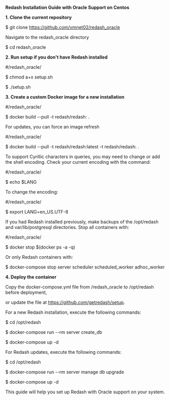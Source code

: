 **Redash Installation Guide with Oracle Support on Centos**


**1. Clone the current repository**

$ git clone https://github.com/vmnet02/redash_oracle

Navigate to the redash_oracle directory


$ cd redash_oracle

**2. Run setup if you don't have Redash installed**

#/redash_oracle/

$ chmod a+x setup.sh

$ ./setup.sh

**3. Create a custom Docker image for a new installation**

#/redash_oracle/

$ docker build --pull -t redash/redash: .

For updates, you can force an image refresh

#/redash_oracle/

$ docker build --pull -t redash/redash:latest -t redash/redash:<actual redash version> .


To support Cyrillic characters in queries, you may need to change or add the shell encoding. 
Check your current encoding with the command:

#/redash_oracle/

$ echo $LANG

To change the encoding:

#/redash_oracle/

$ export LANG=en_US.UTF-8

If you had Redash installed previously, make backups of the /opt/redash and var/lib/postgresql directories. Stop all containers with:



#/redash_oracle/

$ docker stop $(docker ps -a -q)

Or only Redash containers with:



$ docker-compose stop server scheduler scheduled_worker adhoc_worker

**4. Deploy the container**

Copy the docker-compose.yml file from /redash_oracle to /opt/redash before deployment, 

or update the file at https://github.com/getredash/setup.

For a new Redash installation, execute the following commands:

$ cd /opt/redash

$ docker-compose run --rm server create_db

$ docker-compose up -d

For Redash updates, execute the following commands:


$ cd /opt/redash

$ docker-compose run --rm server manage db upgrade

$ docker-compose up -d

This guide will help you set up Redash with Oracle support on your system.
